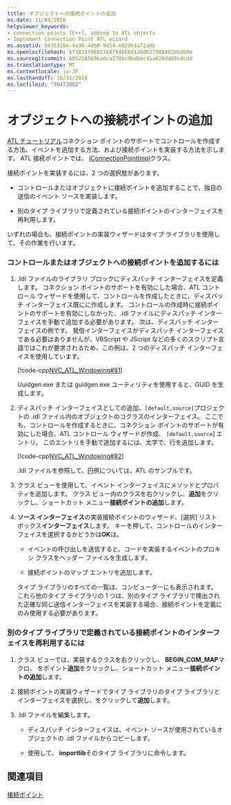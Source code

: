 ```yaml
---
title: オブジェクトへの接続ポイントの追加
ms.date: 11/04/2016
helpviewer_keywords:
- connection points [C++], adding to ATL objects
- Implement Connection Point ATL wizard
ms.assetid: 843531be-4a36-4db0-9d54-e029b1a72a8b
ms.openlocfilehash: bf3819f96821b8794b6bd120d63798b902eb2b9e
ms.sourcegitcommit: 6052185696adca270bc9bdbec45a626dd89cdcdd
ms.translationtype: MT
ms.contentlocale: ja-JP
ms.lasthandoff: 10/31/2018
ms.locfileid: "50473802"
---
```

# <a name="adding-connection-points-to-an-object"></a>オブジェクトへの接続ポイントの追加

[ATL チュートリアル](../atl/active-template-library-atl-tutorial.md)コネクション ポイントのサポートでコントロールを作成する方法、イベントを追加する方法、および接続ポイントを実装する方法を示します。 ATL 接続ポイントでは、 [IConnectionPointImpl](../atl/reference/iconnectionpointimpl-class.md)クラス。

接続ポイントを実装するには、2 つの選択肢があります。

- コントロールまたはオブジェクトに接続ポイントを追加することで、独自の送信のイベント ソースを実装します。

- 別のタイプ ライブラリで定義されている接続ポイントのインターフェイスを再利用します。

いずれの場合も、接続ポイントの実装ウィザードはタイプ ライブラリを使用して、その作業を行います。

### <a name="to-add-a-connection-point-to-a-control-or-object"></a>コントロールまたはオブジェクトへの接続ポイントを追加するには

1. .Idl ファイルのライブラリ ブロックにディスパッチ インターフェイスを定義します。 コネクション ポイントのサポートを有効にした場合、ATL コントロール ウィザードを使用して、コントロールを作成したときに、ディスパッチ インターフェイス既にに作成します。 コントロールの作成時に接続ポイントのサポートを有効にしなかった、.idl ファイルにディスパッチ インターフェイスを手動で追加する必要があります。 次は、ディスパッチ インターフェイスの例です。 発信インターフェイスがディスパッチ インターフェイスである必要はありませんが、VBScript や JScript などの多くのスクリプト言語ではこれが要求されるため、この例は、2 つのディスパッチ インターフェイスを使用しています。

   [!code-cpp[NVC_ATL_Windowing#81](../atl/codesnippet/cpp/adding-connection-points-to-an-object_1.idl)]

   Uuidgen.exe または guidgen.exe ユーティリティを使用すると、GUID を生成します。

2. ディスパッチ インターフェイスとしての追加、`[default,source]`プロジェクトの .idl ファイル内のオブジェクトのコクラスのインターフェイス。 ここでも、コントロールを作成するときに、コネクション ポイントのサポートが有効にした場合、ATL コントロール ウィザードが作成、 `[default,source`] エントリ。 このエントリを手動で追加するには、太字で、行を追加します。

   [!code-cpp[NVC_ATL_Windowing#82](../atl/codesnippet/cpp/adding-connection-points-to-an-object_2.idl)]

   .Idl ファイルを参照して、[円](../visual-cpp-samples.md)例については、ATL のサンプルです。

3. クラス ビューを使用して、イベント インターフェイスにメソッドとプロパティを追加します。 クラス ビュー内のクラスを右クリックし、**追加**をクリックし、ショートカット メニュー**接続ポイントの追加**します。

4. **ソース インターフェイス**の実装接続ポイントのウィザード、[選択] リスト ボックス**インターフェイス**します。 キーを押して、コントロールのインターフェイスを選択するかどうかは**OK**は。

   - イベントの呼び出しを送信すると、コードを実装するイベントのプロキシ クラスをヘッダー ファイルを生成します。

   - 接続ポイントのマップ エントリを追加します。

   タイプ ライブラリのすべての一覧は、コンピューターにも表示されます。 これら他のタイプ ライブラリの 1 つは、別のタイプ ライブラリで検出された正確な同じ送信インターフェイスを実装する場合、接続ポイントを定義にのみ使用する必要があります。

### <a name="to-reuse-a-connection-point-interface-defined-in-another-type-library"></a>別のタイプ ライブラリで定義されている接続ポイントのインターフェイスを再利用するには

1. クラス ビューでは、実装するクラスを右クリックし、 **BEGIN_COM_MAP**マクロ、 をポイント**追加**をクリックし、ショートカット メニュー**接続ポイントの追加**します。

2. 接続ポイントの実装ウィザードでタイプ ライブラリのタイプ ライブラリとインターフェイスを選択し、をクリックして**追加**します。

3. .Idl ファイルを編集します。

   - ディスパッチ インターフェイスは、イベント ソースが使用されているオブジェクトの .idl ファイルからコピーします。

   - 使用して、 **importlib**そのタイプ ライブラリに命令します。

## <a name="see-also"></a>関連項目

[接続ポイント](../atl/atl-connection-points.md)

